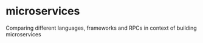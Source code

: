 # microservices
Comparing different languages, frameworks and RPCs in context of building microservices
